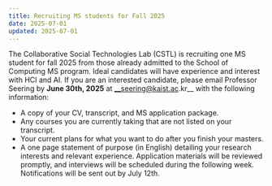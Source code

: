 ```yaml
---
title: Recruiting MS students for Fall 2025
date: 2025-07-01
updated: 2025-07-01
---
```


The Collaborative Social Technologies Lab (CSTL) is recruiting one MS student for fall 2025 from those already admitted to the School of Computing MS program. Ideal candidates will have experience and interest with HCI and AI.
If you are an interested candidate, please email Professor Seering by **June 30th, 2025** at __seering@kaist.ac.kr__ with the following information:
- A copy of your CV, transcript, and MS application package.
- Any courses you are currently taking that are not listed on your transcript.
- Your current plans for what you want to do after you finish your masters.
- A one page statement of purpose (in English) detailing your research interests and relevant experience.
Application materials will be reviewed promptly, and interviews will be scheduled during the following week. Notifications will be sent out by July 12th.